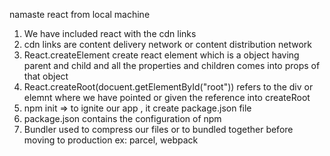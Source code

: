 namaste react from local machine

1.  We have included react with the cdn links
2.  cdn links are content delivery network or content distribution network
3.  React.createElement create react element which is a object having parent and child and all the properties and children comes into props of that object
4.  React.createRoot(docuent.getElementById("root")) refers to the div or elemnt where we have pointed or given the reference into createRoot
5.  npm init => to ignite our app , it create package.json file
6.  package.json contains the configuration of npm
7.  Bundler used to compress our files or to bundled together before moving to production ex: parcel, webpack
